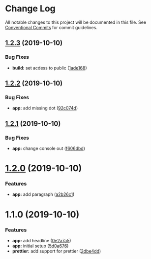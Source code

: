 # Change Log

All notable changes to this project will be documented in this file.
See [Conventional Commits](https://conventionalcommits.org) for commit guidelines.

## [1.2.3](https://github.com/cschroeter/consilio/compare/@consilio/app@1.2.2...@consilio/app@1.2.3) (2019-10-10)

### Bug Fixes

- **build:** set acdess to public ([1ade168](https://github.com/cschroeter/consilio/commit/1ade168372dfb373ddbe5fb8336b658a80c31552))

## [1.2.2](https://github.com/cschroeter/consilio/compare/@consilio/app@1.2.1...@consilio/app@1.2.2) (2019-10-10)

### Bug Fixes

- **app:** add missing dot ([92c074d](https://github.com/cschroeter/consilio/commit/92c074d256d71fb4df2d1be65d7a8053235b4de0))

## [1.2.1](https://github.com/cschroeter/consilio/compare/@consilio/app@1.2.0...@consilio/app@1.2.1) (2019-10-10)

### Bug Fixes

- **app:** change console out ([f606dbd](https://github.com/cschroeter/consilio/commit/f606dbd7ef977014be8510c9887dab01411c9832))

# [1.2.0](https://github.com/cschroeter/consilio/compare/@consilio/app@1.1.0...@consilio/app@1.2.0) (2019-10-10)

### Features

- **app:** add paragraph ([a2b26c1](https://github.com/cschroeter/consilio/commit/a2b26c1509b7a4b224e451f03dede88472c73d69))

# 1.1.0 (2019-10-10)

### Features

- **app:** add headline ([0e2a7a5](https://github.com/cschroeter/consilio/commit/0e2a7a51dbb6a2ef2582de503501522ce45e5b71))
- **app:** initial setup ([5d0a676](https://github.com/cschroeter/consilio/commit/5d0a6762f4f94b88b545665f8a8b48a8d760d16c))
- **prettier:** add support for prettier ([2dbe4dd](https://github.com/cschroeter/consilio/commit/2dbe4ddee39a0795e8216588d3b378c0bf282ea6))
